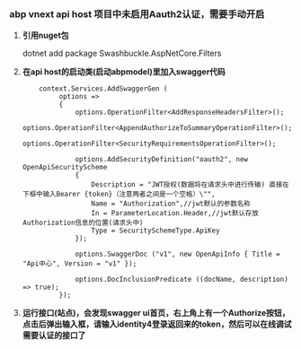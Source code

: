 ### abp vnext api host 项目中未启用Aauth2认证，需要手动开启

1. **引用nuget包**

    dotnet add package Swashbuckle.AspNetCore.Filters
    
2. **在api host的启动类(启动abpmodel)里加入swagger代码**

           context.Services.AddSwaggerGen (
                options =>
                {
                    options.OperationFilter<AddResponseHeadersFilter>();
                    options.OperationFilter<AppendAuthorizeToSummaryOperationFilter>();
                    options.OperationFilter<SecurityRequirementsOperationFilter>();
                    
                    options.AddSecurityDefinition("oauth2", new OpenApiSecurityScheme
                    {
                        Description = "JWT授权(数据将在请求头中进行传输) 直接在下框中输入Bearer {token}（注意两者之间是一个空格）\"",
                        Name = "Authorization",//jwt默认的参数名称
                        In = ParameterLocation.Header,//jwt默认存放Authorization信息的位置(请求头中)
                        Type = SecuritySchemeType.ApiKey
                    });
                    
                    options.SwaggerDoc ("v1", new OpenApiInfo { Title = "Api中心", Version = "v1" });
                    
                    options.DocInclusionPredicate ((docName, description) => true);
                });
                
3. **运行接口(站点)，会发现swagger ui首页，右上角上有一个Authorize按钮，点击后弹出输入框，请输入identity4登录返回来的token，然后可以在线调试需要认证的接口了**
     
     
